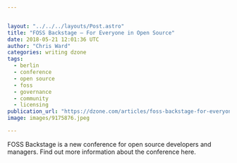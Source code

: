 ```yaml
---


layout: "../../../layouts/Post.astro"
title: "FOSS Backstage – For Everyone in Open Source"
date: 2018-05-21 12:01:36 UTC
author: "Chris Ward"
categories: writing dzone
tags:
  - berlin
  - conference
  - open source
  - foss
  - governance
  - community
  - licensing
publication_url: "https://dzone.com/articles/foss-backstage-for-everyone-in-open-source"
image: images/9175876.jpeg

---
```

FOSS Backstage is a new conference for open source developers and managers. Find out more information about the conference here.


